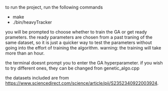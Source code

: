 to run the project, run the following commands 

- make
- ./bin/heavyTracker

you will be prompted to choose whether to train the GA or get ready prameters. 
the ready parameters are chosen from a past traning of the same dataset, so it is just a quicker way to test the parameters without going into the effort of training the algorithm. 
warning: the training will take more than an hour.

the terminal doesnt prompt you to enter the GA hyperparameter. if you wish to try different ones, they can be changed fron genetic_algo.cpp

the datasets included are from https://www.sciencedirect.com/science/article/pii/S2352340922003924. 
